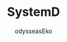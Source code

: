 ---
author: odysseasEko
image_url: /images/systemd.png
title: SystemD 
year: 2010 
caption: "Το systemd είναι μια σουίτα λογισμικού που παρέχει μια σειρά από στοιχεία συστήματος για τα λειτουργικά συστήματα Linux. 
Ο κύριος στόχος του είναι να ενοποιήσει τη διαμόρφωση και τη συμπεριφορά των υπηρεσιών σε όλες τις διανομές Linux.
Το κύριο συστατικό του είναι ένας διαχειριστής συστημάτων και υπηρεσιών - ένα σύστημα init που χρησιμοποιείται για την εκκίνηση του χώρου χρήστη και τη διαχείριση των διεργασιών του 
χρήστη. Παρέχει επίσης αντικαταστάσεις για διάφορα daemons και βοηθητικά προγράμματα, συμπεριλαμβανομένης της διαχείρισης συσκευών, της διαχείρισης σύνδεσης, της διαχείρισης συνδέσεων
δικτύου και της καταγραφής συμβάντων. Το όνομα systemd ακολουθεί τη σύμβαση του Unix για την ονομασία των daemons με την προσθήκη του γράμματος d. Παίζει επίσης με τον όρο System D, 
ο οποίος αναφέρεται στην ικανότητα ενός ατόμου να προσαρμόζεται γρήγορα και να αυτοσχεδιάζει για την επίλυση προβλημάτων."
license_url:  
license_text: Wikimedia 
categories:
  - Εργαλεία
  - Τεχνλογία
tags:
  - Linux
---